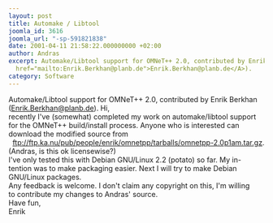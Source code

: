 ```yaml
---
layout: post
title: Automake / Libtool
joomla_id: 3616
joomla_url: "-sp-591821838"
date: 2001-04-11 21:58:22.000000000 +02:00
author: Andras
excerpt: Automake/Libtool support for OMNeT++ 2.0, contributed by Enrik Berkhan (<A
  href="mailto:Enrik.Berkhan@planb.de">Enrik.Berkhan@planb.de</A>).
category: Software
---
```

Automake/Libtool support for OMNeT++ 2.0, contributed by Enrik Berkhan (<A href="mailto:Enrik.Berkhan@planb.de">Enrik.Berkhan@planb.de</A>). Hi,<BR>recently I've (somewhat) completed my work on automake/libtool support<BR>for the OMNeT++ build/install process. Anyone who is interested can<BR>download the modified source from<BR>&nbsp; <A href="ftp://ftp.ka.nu/pub/people/enrik/omnetpp/tarballs/omnetpp-2.0p1am.tar.gz">ftp://ftp.ka.nu/pub/people/enrik/omnetpp/tarballs/omnetpp-2.0p1am.tar.gz</A>.<BR>(Andras, is this ok licensewise?)<BR>I've only tested this with Debian GNU/Linux 2.2 (potato) so far. My in-<BR>tention was to make packaging easier. Next I will try to make Debian<BR>GNU/Linux packages.<BR>Any feedback is welcome. I don't claim any copyright on this, I'm willing<BR>to contribute my changes to Andras' source.<BR>Have fun,<BR>Enrik
